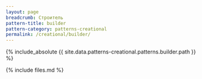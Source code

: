 ```yaml
---
layout: page
breadcrumb: Строитель
pattern-title: builder
pattern-category: patterns-creational
permalink: /creational/builder/
---
```


{% include_absolute {{ site.data.patterns-creational.patterns.builder.path }} %}

{% include files.md %}
